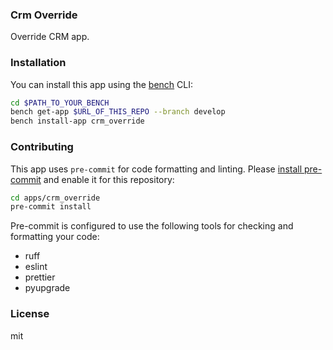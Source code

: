 ### Crm Override

Override CRM app.

### Installation

You can install this app using the [bench](https://github.com/frappe/bench) CLI:

```bash
cd $PATH_TO_YOUR_BENCH
bench get-app $URL_OF_THIS_REPO --branch develop
bench install-app crm_override
```

### Contributing

This app uses `pre-commit` for code formatting and linting. Please [install pre-commit](https://pre-commit.com/#installation) and enable it for this repository:

```bash
cd apps/crm_override
pre-commit install
```

Pre-commit is configured to use the following tools for checking and formatting your code:

- ruff
- eslint
- prettier
- pyupgrade

### License

mit

